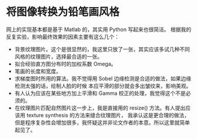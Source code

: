 # 将图像转换为铅笔画风格

网上的实现基本都是基于 Matlab 的，其实用 Python 写起来也很简洁。
根据我的反复实验，影响最终效果的因素主要有这么几个：

- 背景纹理图片。这个是很显然的，我这里只放了一张，其实应该多试几种不同风格的纹理图片，选择最合适的一张。
- 拟合经验直方图分布时的加权系数 Omega。
- 笔画的长度和宽度。
- 求梯度图时所用的算法。我不觉得用 Sobel 边缘检测是合适的做法，如果边缘检测太强的话，绘制人脸的时候
本应平滑的部分就会多出皱纹来，影响美观。
- 有人认为应该在某些地方加上平滑和 Gamma 校正的处理，我觉得这个不是必须的。
- 在纹理图片匹配自然图片这一步上，我是直接用的 resize() 方法。有人提出应该用 texture synthesis 的方法来缝合纹理图片，
我承认这是更合理的做法，但是程序复杂性会增加很多，我怀疑这并非论文作者的本意。所以这里就简单起见了。
